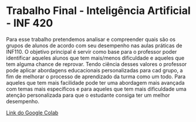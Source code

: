 # Trabalho Final - Inteligência Artificial - INF 420

Para esse trabalho pretendemos analisar e compreender quais são os grupos de alunos de acordo com seu desempenho nas aulas práticas de INF110. O objetivo principal é servir como base para o professor poder identificar aqueles alunos que tem mais/menos dificuldade e aqueles que tem alguma chance de reprovar.
Tendo ciência desses valores o professor pode aplicar abordagens educacionais personalizadas para cad grupo, a fim de melhorar o processo de aprendizado da turma como um todo.
Para aqueles que tem mais facilidade pode ter uma abordagem mais avançada com temas mais específicos e para aqueles que tem mais dificuldade uma atenção personalizada para que o estudante consiga ter um melhor desempenho.

[Link do Google Colab](https://link-url-here.org](https://colab.research.google.com/drive/14o3jaFvsrbM5OKoGlPacOjRNsTuX1bC7?usp=sharing)https://colab.research.google.com/drive/14o3jaFvsrbM5OKoGlPacOjRNsTuX1bC7?usp=sharing)
